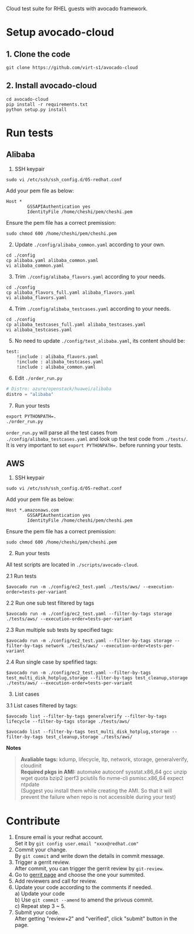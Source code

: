 Cloud test suite for RHEL guests with avocado framework.

# Setup avocado-cloud

## 1. Clone the code

`git clone https://github.com/virt-s1/avocado-cloud`

## 2. Install avocado-cloud

```
cd avocado-cloud
pip install -r requirements.txt
python setup.py install
```

# Run tests

## Alibaba

1. SSH keypair

```
sudo vi /etc/ssh/ssh_config.d/05-redhat.conf
```

Add your pem file as below:

```
Host *
        GSSAPIAuthentication yes
        IdentityFile /home/cheshi/pem/cheshi.pem
```

Ensure the pem file has a correct premission:

```
sudo chmod 600 /home/cheshi/pem/cheshi.pem
```


2. Update `./config/alibaba_common.yaml` according to your own.

```
cd ./config
cp alibaba.yaml alibaba_common.yaml
vi alibaba_common.yaml
```

3. Trim `./config/alibaba_flavors.yaml` according to your needs.

```
cd ./config
cp alibaba_flavors_full.yaml alibaba_flavors.yaml
vi alibaba_flavors.yaml
```

4. Trim `./config/alibaba_testcases.yaml` according to your needs.

```
cd ./config
cp alibaba_testcases_full.yaml alibaba_testcases.yaml
vi alibaba_testcases.yaml
```

5. No need to update `./config/test_alibaba.yaml`, its content should be:

```
test:
    !include : alibaba_flavors.yaml
    !include : alibaba_testcases.yaml
    !include : alibaba_common.yaml
```

6. Edit `./order_run.py`

```python
# Distro: azure/openstack/huawei/alibaba
distro = "alibaba"
```

7. Run your tests

```
export PYTHONPATH=.
./order_run.py
```

`order_run.py` will parse all the test cases from `./config/alibaba_testcases.yaml` and look up the test code from `./tests/`. It is very important to set `export PYTHONPATH=.` before running your tests.

## AWS

1. SSH keypair

```
sudo vi /etc/ssh/ssh_config.d/05-redhat.conf
```

Add your pem file as below:

```
Host *.amazonaws.com
        GSSAPIAuthentication yes
        IdentityFile /home/cheshi/pem/cheshi.pem
```

Ensure the pem file has a correct premission:

```
sudo chmod 600 /home/cheshi/pem/cheshi.pem
```

2. Run your tests

All test scripts are located in  `./scripts/avocado-cloud`.

2.1 Run tests

`$avocado run -m ./config/ec2_test.yaml ./tests/aws/ --execution-order=tests-per-variant`

2.2 Run one sub test filtered by tags

`$avocado run -m ./config/ec2_test.yaml --filter-by-tags storage ./tests/aws/ --execution-order=tests-per-variant`

2.3 Run multiple sub tests by specified tags:

`$avocado run -m ./config/ec2_test.yaml --filter-by-tags storage --filter-by-tags network ./tests/aws/ --execution-order=tests-per-variant`

2.4 Run single case by spefified tags:

`$avocado run -m ./config/ec2_test.yaml --filter-by-tags test_multi_disk_hotplug,storage --filter-by-tags test_cleanup,storage ./tests/aws/ --execution-order=tests-per-variant`

3. List cases

3.1 List cases filtered by tags:

`$avocado list --filter-by-tags generalverify --filter-by-tags lifecycle --filter-by-tags storage ./tests/aws/`

`$avocado list --filter-by-tags test_multi_disk_hotplug,storage --filter-by-tags test_cleanup,storage ./tests/aws/`

**Notes**

> **Avaliable tags:** kdump, lifecycle, ltp, network, storage, generalverify, cloudinit  
> **Required pkgs in AMI:** automake autoconf sysstat.x86_64 gcc unzip wget quota bzip2 iperf3 pciutils fio nvme-cli psmisc.x86_64 expect ntpdate  
(Suggest you install them while creating the AMI. So that it will prevent the failure when repo is not accessible during your test)

# Contribute

1. Ensure email is your redhat account.  
   Set it by `git config user.email "xxxx@redhat.com"`
2. Commit your change.  
   By `git commit` and write down the details in commit message.
3. Trigger a gerrit review.  
   After commit, you can trigger the gerrit review by `git-review`.
4. Go to [gerrit page](https://code.engineering.redhat.com/gerrit/#/dashboard/self) and choose the one your summited.
5. Add reviewers and call for review.
6. Update your code according to the comments if needed.  
   a) Update your code  
   b) Use `git commit --amend` to amend the privous commit.  
   c) Repeat step 3 ~ 5.
7. Submit your code.  
   After getting "review+2" and "verified", click "submit" button in the page.
